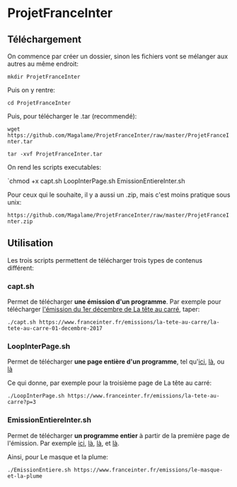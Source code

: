 # ProjetFranceInter

## Téléchargement


On commence par créer un dossier, sinon les fichiers vont se mélanger aux autres au même endroit:

`mkdir ProjetFranceInter`

Puis on y rentre:

`cd ProjetFranceInter`

Puis, pour télécharger le .tar (recommendé):

`wget https://github.com/Magalame/ProjetFranceInter/raw/master/ProjetFranceInter.tar`

`tar -xvf ProjetFranceInter.tar`

On rend les scripts executables:

`chmod +x capt.sh LoopInterPage.sh EmissionEntiereInter.sh

Pour ceux qui le souhaite, il y a aussi un .zip, mais c'est moins pratique sous unix:

`https://github.com/Magalame/ProjetFranceInter/raw/master/ProjetFranceInter.zip`


## Utilisation

Les trois scripts permettent de télécharger trois types de contenus différent:

### capt.sh
Permet de télécharger **une émission d'un programme**. Par exemple pour télécharger [l'émission du 1er décembre de La tête au carré](https://www.franceinter.fr/emissions/la-tete-au-carre/la-tete-au-carre-01-decembre-2017), taper:

`./capt.sh https://www.franceinter.fr/emissions/la-tete-au-carre/la-tete-au-carre-01-decembre-2017`

### LoopInterPage.sh
Permet de télécharger **une page entière d'un programme**, tel qu'[ici](https://www.franceinter.fr/emissions/la-tete-au-carre), [là](https://www.franceinter.fr/emissions/la-tete-au-carre?p=2), ou [là](https://www.franceinter.fr/emissions/la-tete-au-carre?p=3)

Ce qui donne, par exemple pour la troisième page de La tête au carré:

`./LoopInterPage.sh https://www.franceinter.fr/emissions/la-tete-au-carre?p=3`

### EmissionEntiereInter.sh

Permet de télécharger **un programme entier** à partir de la première page de l'émission. Par exemple [ici](https://www.franceinter.fr/emissions/la-tete-au-carre), [là](https://www.franceinter.fr/emissions/la-marche-de-l-histoire), [là](https://www.franceinter.fr/emissions/le-masque-et-la-plume), et [là](https://www.franceinter.fr/emissions/la-bande-originale).

Ainsi, pour Le masque et la plume:

`./EmissionEntiere.sh https://www.franceinter.fr/emissions/le-masque-et-la-plume`
